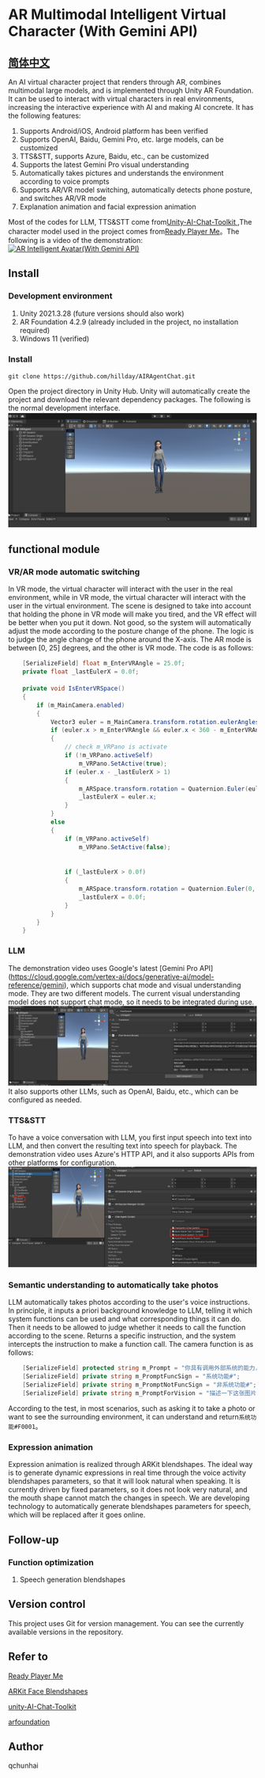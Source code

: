 # AR Multimodal Intelligent Virtual Character (With Gemini API)
## [简体中文](README.zh_CN.md)
An AI virtual character project that renders through AR, combines multimodal large models, and is implemented through Unity AR Foundation. It can be used to interact with virtual characters in real environments, increasing the interactive experience with AI and making AI concrete. It has the following features:<br>

1. Supports Android/iOS, Android platform has been verified
2. Supports OpenAI, Baidu, Gemini Pro, etc. large models, can be customized
3. TTS&STT, supports Azure, Baidu, etc., can be customized
4. Supports the latest Gemini Pro visual understanding
5. Automatically takes pictures and understands the environment according to voice prompts
6. Supports AR/VR model switching, automatically detects phone posture, and switches AR/VR mode
7. Explanation animation and facial expression animation

Most of the codes for LLM, TTS&STT come from[Unity-AI-Chat-Toolkit
](https://github.com/zhangliwei7758/unity-AI-Chat-Toolkit),The character model used in the project comes from[Ready Player Me](https://readyplayer.me/)。The following is a video of the demonstration:<br>
[![AR Intelligent Avatar(With Gemini API)](https://i.ytimg.com/vi/b3twY77wb9E/hqdefault.jpg)](https://www.youtube.com/watch?v=b3twY77wb9E "AR Intelligent Avatar(With Gemini API)")

## Install
### Development environment
1. Unity 2021.3.28 (future versions should also work)
2. AR Foundation 4.2.9 (already included in the project, no installation required)
3. Windows 11 (verified)
### Install
```
git clone https://github.com/hillday/AIRAgentChat.git
```
Open the project directory in Unity Hub. Unity will automatically create the project and download the relevant dependency packages. The following is the normal development interface.
![](./Images/main.png)
## functional module
### VR/AR mode automatic switching
In VR mode, the virtual character will interact with the user in the real environment, while in VR mode, the virtual character will interact with the user in the virtual environment. The scene is designed to take into account that holding the phone in VR mode will make you tired, and the VR effect will be better when you put it down. Not good, so the system will automatically adjust the mode according to the posture change of the phone. The logic is to judge the angle change of the phone around the X-axis. The AR mode is between [0, 25] degrees, and the other is VR mode. The code is as follows:
```c#
    [SerializeField] float m_EnterVRAngle = 25.0f;
    private float _lastEulerX = 0.0f;

    private void IsEnterVRSpace()
    {
        if (m_MainCamera.enabled)
        {
            Vector3 euler = m_MainCamera.transform.rotation.eulerAngles;
            if (euler.x > m_EnterVRAngle && euler.x < 360 - m_EnterVRAngle)
            {
                // check m_VRPano is activate
                if (!m_VRPano.activeSelf)
                    m_VRPano.SetActive(true);
                if (euler.x - _lastEulerX > 1)
                {
                    m_ARSpace.transform.rotation = Quaternion.Euler(euler.x, 0, 0);
                    _lastEulerX = euler.x;
                }
            }
            else
            {
                if (m_VRPano.activeSelf)
                    m_VRPano.SetActive(false);


                if (_lastEulerX > 0.0f)
                {
                    m_ARSpace.transform.rotation = Quaternion.Euler(0, 0, 0);
                    _lastEulerX = 0.0f;
                }
            }
        }
    }
```
### LLM
The demonstration video uses Google's latest [Gemini Pro API] (https://cloud.google.com/vertex-ai/docs/generative-ai/model-reference/gemini), which supports chat mode and visual understanding mode. They are two different models. The current visual understanding model does not support chat mode, so it needs to be integrated during use.<br>
![](./Images/Gemini.png)
It also supports other LLMs, such as OpenAI, Baidu, etc., which can be configured as needed.
### TTS&STT
To have a voice conversation with LLM, you first input speech into text into LLM, and then convert the resulting text into speech for playback. The demonstration video uses Azure's HTTP API, and it also supports APIs from other platforms for configuration.<br>
![](./Images/TTS_STT.png)
### Semantic understanding to automatically take photos
LLM automatically takes photos according to the user's voice instructions. In principle, it inputs a priori background knowledge to LLM, telling it which system functions can be used and what corresponding things it can do. Then it needs to be allowed to judge whether it needs to call the function according to the scene. Returns a specific instruction, and the system intercepts the instruction to make a function call. The camera function is as follows:<br>
```c#
    [SerializeField] protected string m_Prompt = "你具有调用外部系统的能力，现在外部系统有拍照功能,代码为F0001,在交流的过程中请根据场景需要返回功能代码调用外部系统，比如当说拍个照/帮忙分析一下图像/你看到了什么的时候返回调用拍照功能，返回格式为：系统功能#F0001,不需要调用系统功能的时候，请和我正常交流，返回格式为：非系统功能#你的回答。";
    [SerializeField] private string m_PromptFuncSign = "系统功能#";
    [SerializeField] private string m_PromptNotFuncSign = "非系统功能#";
    [SerializeField] private string m_PromptForVision = "描述一下这张图片中的内容，需要详细一些，包括看到的对象，相关的知识，历史等。";

```
According to the test, in most scenarios, such as asking it to take a photo or want to see the surrounding environment, it can understand and return`系统功能#F0001`。
### Expression animation
Expression animation is realized through ARKit blendshapes. The ideal way is to generate dynamic expressions in real time through the voice activity blendshapes parameters, so that it will look natural when speaking. It is currently driven by fixed parameters, so it does not look very natural, and the mouth shape cannot match the changes in speech. We are developing technology to automatically generate blendshapes parameters for speech, which will be replaced after it goes online.
## Follow-up
### Function optimization
1. Speech generation blendshapes
## Version control

This project uses Git for version management. You can see the currently available versions in the repository.

## Refer to
[Ready Player Me](https://readyplayer.me/)

[ARKit Face Blendshapes](https://arkit-face-blendshapes.com/)

[unity-AI-Chat-Toolkit](https://github.com/zhangliwei7758/unity-AI-Chat-Toolkit)

[arfoundation](https://unity.com/unity/features/arfoundation)

## Author
qchunhai


